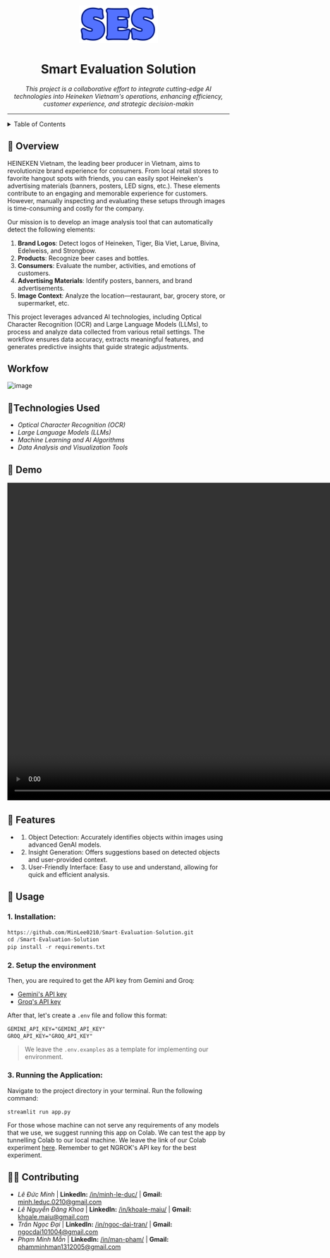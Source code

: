 <p align="center">
  <img src="./docs/static/icon22.png" width="180" >
</p>
<h1 align="center">Smart Evaluation Solution</h1>

<p align="center">
  <em>This project is a collaborative effort to integrate cutting-edge AI technologies into Heineken Vietnam's operations, enhancing efficiency, customer experience, and strategic decision-makin</em>
</p>

---

<!-- TABLE OF CONTENTS -->
<details>
  <summary>Table of Contents</summary>

- [📍 Overview](#-overview)
- [Workflow](#-workflow)
- [👾 Demo](#-demo)
- [🧩 Features](#-features)
- [🤖Technologies Used](#-technologies-used)
- [🚀 Usage](#-getting-started)
- [🧑‍💻 Contributing](#-contributing)
</details>

## 📍 Overview

HEINEKEN Vietnam, the leading beer producer in Vietnam, aims to revolutionize brand experience for consumers. From local retail stores to favorite hangout spots with friends, you can easily spot Heineken's advertising materials (banners, posters, LED signs, etc.). These elements contribute to an engaging and memorable experience for customers. However, manually inspecting and evaluating these setups through images is time-consuming and costly for the company.
                                                
Our mission is to develop an image analysis tool that can automatically detect the following elements:

1. **Brand Logos**: Detect logos of Heineken, Tiger, Bia Viet, Larue, Bivina, Edelweiss, and Strongbow.
2. **Products**: Recognize beer cases and bottles.
3. **Consumers**: Evaluate the number, activities, and emotions of customers.
4. **Advertising Materials**: Identify posters, banners, and brand advertisements.
5. **Image Context**: Analyze the location—restaurant, bar, grocery store, or supermarket, etc.

This project leverages advanced AI technologies, including Optical Character Recognition (OCR) and Large Language Models (LLMs), to process and analyze data collected from various retail settings. The workflow ensures data accuracy, extracts meaningful features, and generates predictive insights that guide strategic adjustments.

## Workfow
![image](https://github.com/MinLee0210/Smart-Evaluation-Solution/blob/main/docs/static/449318609_477854324794217_7512219998176185167_n.png)

## 🤖Technologies Used

- _Optical Character Recognition (OCR)_
- _Large Language Models (LLMs)_
- _Machine Learning and AI Algorithms_
- _Data Analysis and Visualization Tools_

## 👾 Demo

<video width="1080" height="720" controls>
  <source src="./docs/demo/demo.mp4" type="video/mp4">
</video>

## 🧩 Features

+ 1. Object Detection: Accurately identifies objects within images using advanced GenAI models.

+ 2. Insight Generation: Offers suggestions based on detected objects and user-provided context.

+ 3. User-Friendly Interface: Easy to use and understand, allowing for quick and efficient analysis.

## 🚀 Usage

### 1. Installation:

```Python
https://github.com/MinLee0210/Smart-Evaluation-Solution.git
cd /Smart-Evaluation-Solution
pip install -r requirements.txt
```

### 2. Setup the environment

Then, you are required to get the API key from Gemini and Groq:

- [Gemini's API key](https://aistudio.google.com/app/apikey)
- [Groq's API key](https://console.groq.com/keys)

After that, let's create a `.env` file and follow this format:

```
GEMINI_API_KEY="GEMINI_API_KEY"
GROQ_API_KEY="GROQ_API_KEY"
```

> We leave the `.env.examples` as a template for implementing our environment.

### 3. Running the Application:

Navigate to the project directory in your terminal. Run the following command:

```
streamlit run app.py
```

For those whose machine can not serve any requirements of any models that we use, we suggest running this app on Colab. We can test the app by tunnelling Colab to our local machine. We leave the link of our Colab experiment [here](./docs/demo/test_SES.ipynb). Remember to get NGROK's API key for the best experiment.
## 🧑‍💻 Contributing

- _Lê Đức Minh_ | **LinkedIn:** [/in/minh-le-duc/](https://www.linkedin.com/in/minh-le-duc-a62863172/) | **Gmail:** minh.leduc.0210@gmail.com
- _Lê Nguyễn Đăng Khoa_ | **LinkedIn:** [/in/khoale-maiu/](https://www.linkedin.com/in/khoale-maiu/) | **Gmail:** khoale.maiu@gmail.com
- _Trần Ngọc Đại_ | **LinkedIn:** [/in/ngoc-dai-tran/](https://www.linkedin.com/in/ngoc-dai-tran-621b62292/) | **Gmail:** ngocdai101004@gmail.com
- _Phạm Minh Mẫn_ | **LinkedIn:** [/in/man-pham/](https://www.linkedin.com/in/m%E1%BA%ABn-ph%E1%BA%A1m-47b493311/) | **Gmail:** phamminhman1312005@gmail.com
